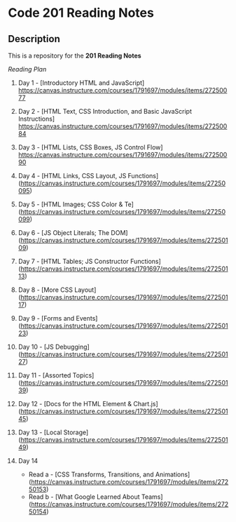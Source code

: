 # Code 201 Reading Notes

## Description 
This is a repository for the **201 Reading Notes**

_Reading Plan_

1. Day 1 - [Introductory HTML and JavaScript] https://canvas.instructure.com/courses/1791697/modules/items/27250077

2. Day 2 - [HTML Text, CSS Introduction, and Basic JavaScript Instructions] https://canvas.instructure.com/courses/1791697/modules/items/27250084

3. Day 3 - [HTML Lists, CSS Boxes, JS Control Flow] https://canvas.instructure.com/courses/1791697/modules/items/27250090

4. Day 4 - [HTML Links, CSS Layout, JS Functions] (https://canvas.instructure.com/courses/1791697/modules/items/27250095)

5. Day 5 - [HTML Images; CSS Color & Te] (https://canvas.instructure.com/courses/1791697/modules/items/27250099)

6. Day 6 - [JS Object Literals; The DOM] (https://canvas.instructure.com/courses/1791697/modules/items/27250109)

7. Day 7 - [HTML Tables; JS Constructor Functions] (https://canvas.instructure.com/courses/1791697/modules/items/27250113)

8. Day 8 - [More CSS Layout] (https://canvas.instructure.com/courses/1791697/modules/items/27250117)

9. Day 9 - [Forms and Events] (https://canvas.instructure.com/courses/1791697/modules/items/27250123)

10. Day 10 - [JS Debugging] (https://canvas.instructure.com/courses/1791697/modules/items/27250127)

11. Day 11 - [Assorted Topics] (https://canvas.instructure.com/courses/1791697/modules/items/27250139)

12. Day 12 - [Docs for the HTML Element & Chart.js] (https://canvas.instructure.com/courses/1791697/modules/items/27250145)

13. Day 13 - [Local Storage] (https://canvas.instructure.com/courses/1791697/modules/items/27250149)

14. Day 14 

    - Read a - [CSS Transforms, Transitions, and Animations] (https://canvas.instructure.com/courses/1791697/modules/items/27250153)
    - Read b - [What Google Learned About Teams] (https://canvas.instructure.com/courses/1791697/modules/items/27250154)
